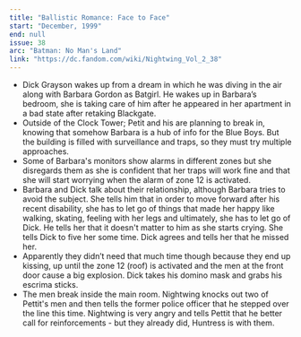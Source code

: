 ```yaml
---
title: "Ballistic Romance: Face to Face"
start: "December, 1999"
end: null
issue: 38
arc: "Batman: No Man's Land"
link: "https://dc.fandom.com/wiki/Nightwing_Vol_2_38"
---
```


- Dick Grayson wakes up from a dream in which he was diving in the air along with Barbara Gordon as Batgirl. He wakes up in Barbara’s bedroom, she is taking care of him after he appeared in her apartment in a bad state after retaking Blackgate.
- Outside of the Clock Tower; Petit and his are planning to break in, knowing that somehow Barbara is a hub of info for the Blue Boys. But the building is filled with surveillance and traps, so they must try multiple approaches. 
- Some of Barbara's monitors show alarms in different zones but she disregards them as she is confident that her traps will work fine and that she will start worrying when the alarm of zone 12 is activated.
- Barbara and Dick talk about their relationship, although Barbara tries to avoid the subject. She tells him that in order to move forward after his recent disability, she has to let go of things that made her happy like walking, skating, feeling with her legs and ultimately, she has to let go of Dick. He tells her that it doesn't matter to him as she starts crying. She tells Dick to five her some time. Dick agrees and tells her that he missed her.
- Apparently they didn’t need that much time though because they end up kissing, up until the zone 12 (roof) is activated and the men at the front door cause a big explosion. Dick takes his domino mask and grabs his escrima sticks. 
- The men break inside the main room. Nightwing knocks out two of Pettit's men and then tells the former police officer that he stepped over the line this time. Nightwing is very angry and tells Pettit that he better call for reinforcements - but they already did, Huntress is with them.
